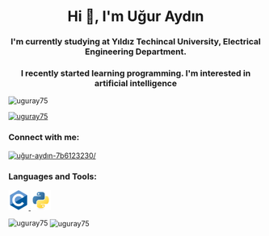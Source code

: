 <h1 align="center">Hi 👋, I'm Uğur Aydın</h1>
<h3 align="center">I'm currently studying at Yıldız Techincal University, Electrical Engineering Department.</h3>
<h3 align="center">I recently started learning programming. I'm interested in artificial intelligence </h3>

<p align="left"> <img src="https://komarev.com/ghpvc/?username=uguray75&label=Profile%20views&color=0e75b6&style=flat" alt="uguray75" /> </p>

<p align="left"> <a href="https://github.com/ryo-ma/github-profile-trophy"><img src="https://github-profile-trophy.vercel.app/?username=uguray75" alt="uguray75" /></a> </p>

<h3 align="left">Connect with me:</h3>
<p align="left">
<a href="https://linkedin.com/in/uğur-aydın/" target="blank"><img align="center" src="https://raw.githubusercontent.com/rahuldkjain/github-profile-readme-generator/master/src/images/icons/Social/linked-in-alt.svg" alt="uğur-aydın-7b6123230/" height="30" width="40" /></a>
</p>

<h3 align="left">Languages and Tools:</h3>
<p align="left"> <a href="https://www.cprogramming.com/" target="_blank" rel="noreferrer"> <img src="https://raw.githubusercontent.com/devicons/devicon/master/icons/c/c-original.svg" alt="c" width="40" height="40"/> </a> <a href="https://www.python.org" target="_blank" rel="noreferrer"> <img src="https://raw.githubusercontent.com/devicons/devicon/master/icons/python/python-original.svg" alt="python" width="40" height="40"/> </a> </p>

<p><img align="left" src="https://github-readme-stats.vercel.app/api/top-langs?username=uguray75&show_icons=true&locale=en&layout=compact" alt="uguray75" /></p>

<p>&nbsp;<img align="center" src="https://github-readme-stats.vercel.app/api?username=uguray75&show_icons=true&locale=en" alt="uguray75" /></p>
